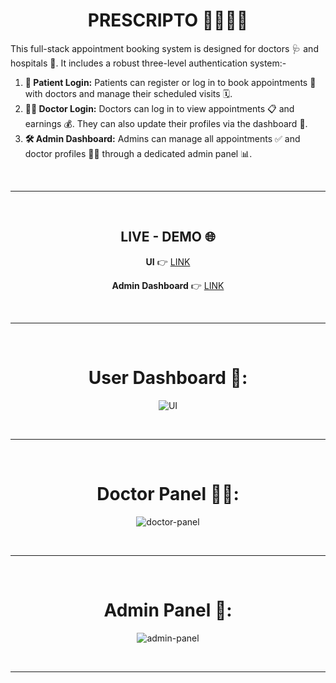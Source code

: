 <div align="center">
  
# PRESCRIPTO 👨‍⚕️🏥🤒
</div>

<div>
  <p>
    This full-stack appointment booking system is designed for doctors 🩺 and hospitals 🏥. It includes a robust three-level authentication system:-
  </p>

  <ol>
    <li>
      <strong>👤 Patient Login:</strong> Patients can register or log in to book appointments 📅 with doctors and manage their scheduled visits 🗓️.
    </li>
    <li>
      <strong>🧑‍⚕️ Doctor Login:</strong> Doctors can log in to view appointments 📋 and earnings 💰. They can also update their profiles via the dashboard 🧾.
    </li>
    <li>
      <strong>🛠️ Admin Dashboard:</strong> Admins can manage all appointments ✅ and doctor profiles 👨‍⚕️ through a dedicated admin panel 📊.
    </li>
  </ol>
</div>


<br/><hr/><br/>

<div align="center">

## LIVE - DEMO 🌐
  
**UI** 👉 [LINK](https://prescripto-frontend-iuq8.onrender.com/)

**Admin Dashboard** 👉 [LINK](https://prescripto-admin-s4nn.onrender.com/)
</div>

<br/><hr/><br/>

<div align="center">

# User Dashboard 👤:
![UI](https://private-user-images.githubusercontent.com/143400826/464329424-44da479a-111c-41a5-88aa-cc0c2ffd3cee.png?jwt=eyJhbGciOiJIUzI1NiIsInR5cCI6IkpXVCJ9.eyJpc3MiOiJnaXRodWIuY29tIiwiYXVkIjoicmF3LmdpdGh1YnVzZXJjb250ZW50LmNvbSIsImtleSI6ImtleTUiLCJleHAiOjE3NTIwODYzNjAsIm5iZiI6MTc1MjA4NjA2MCwicGF0aCI6Ii8xNDM0MDA4MjYvNDY0MzI5NDI0LTQ0ZGE0NzlhLTExMWMtNDFhNS04OGFhLWNjMGMyZmZkM2NlZS5wbmc_WC1BbXotQWxnb3JpdGhtPUFXUzQtSE1BQy1TSEEyNTYmWC1BbXotQ3JlZGVudGlhbD1BS0lBVkNPRFlMU0E1M1BRSzRaQSUyRjIwMjUwNzA5JTJGdXMtZWFzdC0xJTJGczMlMkZhd3M0X3JlcXVlc3QmWC1BbXotRGF0ZT0yMDI1MDcwOVQxODM0MjBaJlgtQW16LUV4cGlyZXM9MzAwJlgtQW16LVNpZ25hdHVyZT1jYThjNzg5ZWZhZTliYTYxMmE1ZDA5NTI0ZTBjNTE2YzBhYTVhNzNhMDYxZTM5ZDc5ZmE3YWUwZmMyMjRmOWRjJlgtQW16LVNpZ25lZEhlYWRlcnM9aG9zdCJ9.O-jhuLiL8pw4w7F9s_9Sw_aCBvBSsJWX_8rd77TVNAk)

<br /><hr /><br />

# Doctor Panel 🧑‍⚕️:
![doctor-panel](https://private-user-images.githubusercontent.com/143400826/464330177-bdb0b480-6599-4362-8a39-5ff659d7e1c4.png?jwt=eyJhbGciOiJIUzI1NiIsInR5cCI6IkpXVCJ9.eyJpc3MiOiJnaXRodWIuY29tIiwiYXVkIjoicmF3LmdpdGh1YnVzZXJjb250ZW50LmNvbSIsImtleSI6ImtleTUiLCJleHAiOjE3NTIwODYzMTksIm5iZiI6MTc1MjA4NjAxOSwicGF0aCI6Ii8xNDM0MDA4MjYvNDY0MzMwMTc3LWJkYjBiNDgwLTY1OTktNDM2Mi04YTM5LTVmZjY1OWQ3ZTFjNC5wbmc_WC1BbXotQWxnb3JpdGhtPUFXUzQtSE1BQy1TSEEyNTYmWC1BbXotQ3JlZGVudGlhbD1BS0lBVkNPRFlMU0E1M1BRSzRaQSUyRjIwMjUwNzA5JTJGdXMtZWFzdC0xJTJGczMlMkZhd3M0X3JlcXVlc3QmWC1BbXotRGF0ZT0yMDI1MDcwOVQxODMzMzlaJlgtQW16LUV4cGlyZXM9MzAwJlgtQW16LVNpZ25hdHVyZT1jNWI1ZDgyNTk5MjM4Y2MwMjc2YWI1NDc4MDg1ZGZjMDNiYzNiNWY2MDNlY2VkMjg2NDU4YjA1MGVhZTA2OWQ3JlgtQW16LVNpZ25lZEhlYWRlcnM9aG9zdCJ9.6EppTpKQHzT0ad3GhoNuryd5Wb62q3F_64Ee95AYn5Q)

<br /><hr /><br />

# Admin Panel 🎯:
![admin-panel](https://private-user-images.githubusercontent.com/143400826/464330409-339291e2-e154-4b84-a62a-d18a0d82b378.png?jwt=eyJhbGciOiJIUzI1NiIsInR5cCI6IkpXVCJ9.eyJpc3MiOiJnaXRodWIuY29tIiwiYXVkIjoicmF3LmdpdGh1YnVzZXJjb250ZW50LmNvbSIsImtleSI6ImtleTUiLCJleHAiOjE3NTIwODYxODUsIm5iZiI6MTc1MjA4NTg4NSwicGF0aCI6Ii8xNDM0MDA4MjYvNDY0MzMwNDA5LTMzOTI5MWUyLWUxNTQtNGI4NC1hNjJhLWQxOGEwZDgyYjM3OC5wbmc_WC1BbXotQWxnb3JpdGhtPUFXUzQtSE1BQy1TSEEyNTYmWC1BbXotQ3JlZGVudGlhbD1BS0lBVkNPRFlMU0E1M1BRSzRaQSUyRjIwMjUwNzA5JTJGdXMtZWFzdC0xJTJGczMlMkZhd3M0X3JlcXVlc3QmWC1BbXotRGF0ZT0yMDI1MDcwOVQxODMxMjVaJlgtQW16LUV4cGlyZXM9MzAwJlgtQW16LVNpZ25hdHVyZT0xZWY5Y2QxNDMwYmQ3ODVkNDY2NzMzMzA3NWYyYjE1ZTdlMGQ2NDRlNjhlZWI2YzYwZGQ1MzNmNzBlMDZlZWI0JlgtQW16LVNpZ25lZEhlYWRlcnM9aG9zdCJ9.ZrvvYI0wQEyPtiDgW7rN-7ZCquZ50EljSb7FBMbtO9o)

</div>

<br /><hr /><br />




<br /><br />




